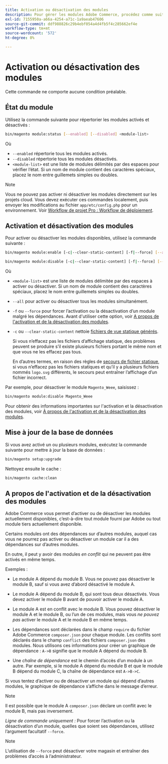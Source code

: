 ```yaml
---
title: Activation ou désactivation des modules
description: Pour gérer les modules Adobe Commerce, procédez comme suit.
exl-id: 7155950a-a66a-4254-a71c-1a9aeab47606
source-git-commit: ddf988826c29b4ebf054a4d4fb5f4c285662ef4e
workflow-type: tm+mt
source-wordcount: '572'
ht-degree: 0%

---
```


# Activation ou désactivation des modules

Cette commande ne comporte aucune condition préalable.

## État du module

Utilisez la commande suivante pour répertorier les modules activés et désactivés :

```bash
bin/magento module:status [--enabled] [--disabled] <module-list>
```

Où

* `--enabled` répertorie tous les modules activés.
* `--disabled` répertorie tous les modules désactivés.
* `<module-list>` est une liste de modules délimités par des espaces pour vérifier l’état. Si un nom de module contient des caractères spéciaux, placez le nom entre guillemets simples ou doubles.

>[!NOTE]
>
>Vous ne pouvez pas activer ni désactiver les modules directement sur les projets cloud. Vous devez exécuter ces commandes localement, puis envoyer les modifications au fichier `app/etc/config.php` pour un environnement. Voir [Workflow de projet Pro : Workflow de déploiement](https://experienceleague.adobe.com/docs/commerce-cloud-service/user-guide/architecture/pro-develop-deploy-workflow.html#deployment-workflow).

## Activation et désactivation des modules

Pour activer ou désactiver les modules disponibles, utilisez la commande suivante :

```bash
bin/magento module:enable [-c|--clear-static-content] [-f|--force] [--all] <module-list>
```

```bash
bin/magento module:disable [-c|--clear-static-content] [-f|--force] [--all] <module-list>
```

Où

* `<module-list>` est une liste de modules délimitée par des espaces à activer ou désactiver. Si un nom de module contient des caractères spéciaux, placez le nom entre guillemets simples ou doubles.
* `--all` pour activer ou désactiver tous les modules simultanément.
* `-f` ou `--force` pour forcer l’activation ou la désactivation d’un module malgré les dépendances. Avant d&#39;utiliser cette option, voir [A propos de l&#39;activation et de la désactivation des modules](#about-enabling-and-disabling-modules).
* `-c` ou `--clear-static-content` nettoie [fichiers de vue statique générés](../../configuration/cli/static-view-file-deployment.md).

  Si vous n’effacez pas les fichiers d’affichage statique, des problèmes peuvent se produire s’il existe plusieurs fichiers portant le même nom et que vous ne les effacez pas tous.

  En d’autres termes, en raison des règles de [secours de fichier statique](../../configuration/cli/static-view-file-deployment.md), si vous n’effacez pas les fichiers statiques et qu’il y a plusieurs fichiers nommés `logo.svg` différents, le secours peut entraîner l’affichage d’un fichier incorrect.

Par exemple, pour désactiver le module `Magento_Weee`, saisissez :

```bash
bin/magento module:disable Magento_Weee
```

Pour obtenir des informations importantes sur l&#39;activation et la désactivation des modules, voir [À propos de l&#39;activation et de la désactivation des modules](#about-enabling-and-disabling-modules).

## Mise à jour de la base de données

Si vous avez activé un ou plusieurs modules, exécutez la commande suivante pour mettre à jour la base de données :

```bash
bin/magento setup:upgrade
```

Nettoyez ensuite le cache :

```bash
bin/magento cache:clean
```

## A propos de l&#39;activation et de la désactivation des modules

Adobe Commerce vous permet d’activer ou de désactiver les modules actuellement disponibles, c’est-à-dire tout module fourni par Adobe ou tout module tiers actuellement disponible.

Certains modules ont des dépendances sur d’autres modules, auquel cas vous ne pourrez pas activer ou désactiver un module car il a des dépendances sur d’autres modules.

En outre, il peut y avoir des modules *en conflit* qui ne peuvent pas être activés en même temps.

Exemples :

* Le module A dépend du module B. Vous ne pouvez pas désactiver le module B, sauf si vous avez d’abord désactivé le module A.

* Le module A dépend du module B, qui sont tous deux désactivés. Vous devez activer le module B avant de pouvoir activer le module A.

* Le module A est en conflit avec le module B. Vous pouvez désactiver le module A et le module B, ou l’un de ces modules, mais vous *ne pouvez pas* activer le module A et le module B en même temps.

* Les dépendances sont déclarées dans le champ `require` du fichier Adobe Commerce `composer.json` pour chaque module. Les conflits sont déclarés dans le champ `conflict` des fichiers `composer.json` des modules. Nous utilisons ces informations pour créer un graphique de dépendance : `A->B` signifie que le module A dépend du module B.

* Une *chaîne de dépendance* est le chemin d’accès d’un module à un autre. Par exemple, si le module A dépend du module B et que le module B dépend du module C, la chaîne de dépendance est `A->B->C`.

Si vous tentez d’activer ou de désactiver un module qui dépend d’autres modules, le graphique de dépendance s’affiche dans le message d’erreur.

>[!NOTE]
>
>Il est possible que le module A `composer.json` déclare un conflit avec le module B, mais pas inversement.

*Ligne de commande uniquement :* Pour forcer l’activation ou la désactivation d’un module, quelles que soient ses dépendances, utilisez l’argument facultatif `--force`.

>[!NOTE]
>
>L’utilisation de `--force` peut désactiver votre magasin et entraîner des problèmes d’accès à l’administrateur.
